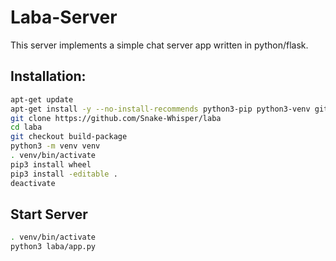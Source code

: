 Laba-Server
===========

This server implements a simple chat server app written in python/flask.

Installation:
-------------
```bash
apt-get update
apt-get install -y --no-install-recommends python3-pip python3-venv git
git clone https://github.com/Snake-Whisper/laba
cd laba
git checkout build-package
python3 -m venv venv
. venv/bin/activate
pip3 install wheel
pip3 install -editable .
deactivate
```
Start Server
------------
```bash
. venv/bin/activate
python3 laba/app.py
```
